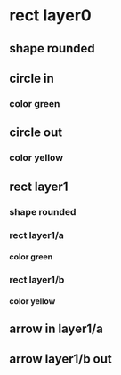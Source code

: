 # rect layer0
## shape rounded
## circle in
### color green
## circle out
### color yellow
## rect layer1
### shape rounded
### rect layer1/a
#### color green
### rect layer1/b
#### color yellow
## arrow in layer1/a
## arrow layer1/b out

